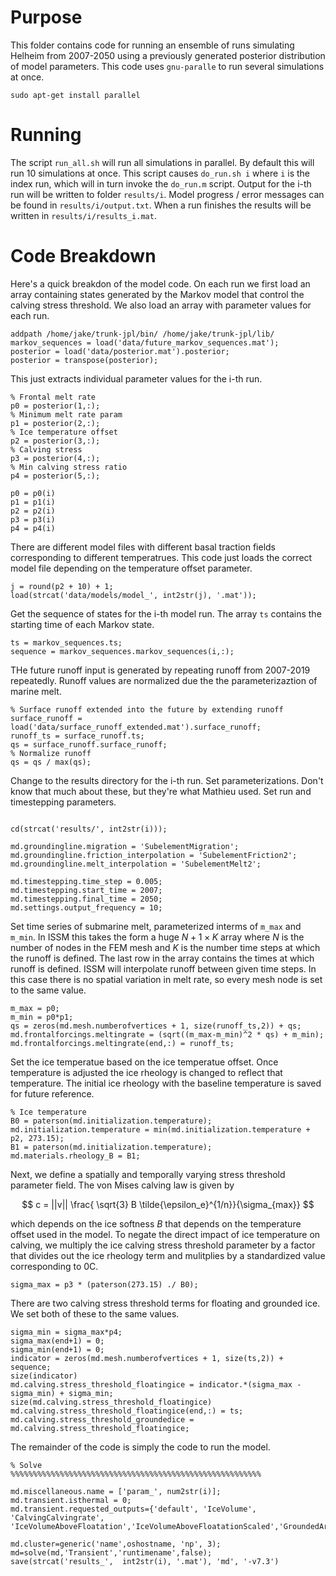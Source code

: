 # Purpose
This folder contains code for running an ensemble of runs simulating Helheim from 2007-2050 using a previously generated posterior distribution of model parameters. This code uses `gnu-paralle` to run several simulations at once. 

```
sudo apt-get install parallel
```
# Running 

The script `run_all.sh` will run all simulations in parallel. By default this will run 10 simulations at once. This script causes `do_run.sh i` where `i` is the index run, which will in turn invoke the `do_run.m` script. Output for the i-th run will be written to folder `results/i`. Model progress / error messages can be found in `results/i/output.txt`. When a run finishes the results will be written in `results/i/results_i.mat`.

# Code Breakdown

Here's a quick breakdon of the model code. On each run we first load an array containing states generated by the Markov model that control the calving stress threshold. We also load an array with parameter values for each run. 

```
addpath /home/jake/trunk-jpl/bin/ /home/jake/trunk-jpl/lib/
markov_sequences = load('data/future_markov_sequences.mat');
posterior = load('data/posterior.mat').posterior;
posterior = transpose(posterior);
```

This just extracts individual parameter values for the i-th run. 

```
% Frontal melt rate 
p0 = posterior(1,:);
% Minimum melt rate param
p1 = posterior(2,:);
% Ice temperature offset
p2 = posterior(3,:);
% Calving stress
p3 = posterior(4,:);
% Min calving stress ratio
p4 = posterior(5,:);

p0 = p0(i)
p1 = p1(i)
p2 = p2(i)
p3 = p3(i)
p4 = p4(i)
```

There are different model files with different basal traction fields corresponding to different temperatrues. This code just loads the correct model file depending on the temperature offset parameter.

```
j = round(p2 + 10) + 1;
load(strcat('data/models/model_', int2str(j), '.mat'));
```

Get the sequence of states for the i-th model run. The array `ts` contains the starting time of each Markov state. 

```
ts = markov_sequences.ts;
sequence = markov_sequences.markov_sequences(i,:);
```

THe future runoff input is generated by repeating runoff from 2007-2019 repeatedly. Runoff values are normalized due the the parameterizaztion of marine melt. 

```
% Surface runoff extended into the future by extending runoff
surface_runoff = load('data/surface_runoff_extended.mat').surface_runoff;
runoff_ts = surface_runoff.ts;
qs = surface_runoff.surface_runoff;
% Normalize runoff
qs = qs / max(qs);
```

Change to the results directory for the i-th run. Set parameterizations. Don't know that much about these, but they're what Mathieu used. Set run and timestepping parameters. 

```

cd(strcat('results/', int2str(i)));

md.groundingline.migration = 'SubelementMigration';
md.groundingline.friction_interpolation = 'SubelementFriction2';
md.groundingline.melt_interpolation = 'SubelementMelt2';

md.timestepping.time_step = 0.005;
md.timestepping.start_time = 2007;
md.timestepping.final_time = 2050;
md.settings.output_frequency = 10;
```

Set time series of submarine melt, parameterized interms of `m_max` and `m_min`. In ISSM this takes the form a huge $N+1 \times K$ array where $N$ is the number of nodes in the FEM mesh and $K$ is the number time steps at which the runoff is defined. The last row in the array contains the times at which runoff is defined. ISSM will interpolate runoff between given time steps. In this case there is no spatial variation in melt rate, so every mesh node is set to the same value. 

```
m_max = p0;
m_min = p0*p1;
qs = zeros(md.mesh.numberofvertices + 1, size(runoff_ts,2)) + qs;
md.frontalforcings.meltingrate = (sqrt((m_max-m_min)^2 * qs) + m_min);
md.frontalforcings.meltingrate(end,:) = runoff_ts;
```

Set the ice temperatue based on the ice temperatue offset. Once temperature is adjusted the ice rheology is changed to reflect that temperature. The initial ice rheology with the baseline temperature is saved for future reference. 

```
% Ice temperature
B0 = paterson(md.initialization.temperature);
md.initialization.temperature = min(md.initialization.temperature + p2, 273.15);
B1 = paterson(md.initialization.temperature);
md.materials.rheology_B = B1; 
```

Next, we define a spatially and temporally varying stress threshold parameter field. The von Mises calving law is given by 

$$
c = ||v|| \frac{ \sqrt{3} B \tilde{\epsilon_e}^{1/n}}{\sigma_{max}}
$$

which depends on the ice softness $B$ that depends on the temperature offset used in the model. To negate the direct impact of ice temperature on calving, we multiply the ice calving stress threshold parameter by a factor that divides out the ice rheology term and mulitplies by a standardized value corresponding to 0C. 

```
sigma_max = p3 * (paterson(273.15) ./ B0);
```

There are two calving stress threshold terms for floating and grounded ice. We set both of these to the same values. 
```
sigma_min = sigma_max*p4;
sigma_max(end+1) = 0;
sigma_min(end+1) = 0;
indicator = zeros(md.mesh.numberofvertices + 1, size(ts,2)) + sequence;
size(indicator)
md.calving.stress_threshold_floatingice = indicator.*(sigma_max - sigma_min) + sigma_min;
size(md.calving.stress_threshold_floatingice)
md.calving.stress_threshold_floatingice(end,:) = ts;
md.calving.stress_threshold_groundedice = md.calving.stress_threshold_floatingice;
```

The remainder of the code is simply the code to run the model. 

```
% Solve
%%%%%%%%%%%%%%%%%%%%%%%%%%%%%%%%%%%%%%%%%%%%%%%%%%%%%%%%

md.miscellaneous.name = ['param_', num2str(i)];
md.transient.isthermal = 0;
md.transient.requested_outputs={'default', 'IceVolume', 'CalvingCalvingrate', 'IceVolumeAboveFloatation','IceVolumeAboveFloatationScaled','GroundedArea','FloatingArea','GroundedAreaScaled','FloatingAreaScaled','IceMass'};

md.cluster=generic('name',oshostname, 'np', 3);
md=solve(md,'Transient','runtimename',false);
save(strcat('results_',  int2str(i), '.mat'), 'md', '-v7.3')
```
